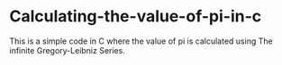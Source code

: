 # Calculating-the-value-of-pi-in-c
This is a simple code in C where the value of pi is calculated using The infinite Gregory-Leibniz Series.
